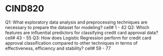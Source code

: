 # CIND820
Q1: What exploratory data analysis and preprocessing techniques are necessary to prepare the dataset for modeling? 
cell# 1 - 42
Q2: Which features are influential predictors for classifying credit card approval data? 
cell# 43 - 55
Q3: How does Logistic Regression perform for credit card approval classification compared to other techniques in terms of effectiveness, efficiency and stability?
cell# 59 - 77
